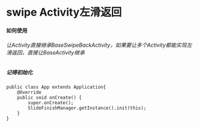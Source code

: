 # swipe Activity左滑返回

#### 如何使用

###### 让Activity直接继承BaseSwipeBackActivity，如果要让多个Activity都能实现左滑返回，直接让BaseActivity继承

##### 记得初始化

```
public class App extends Application{
    @Override
    public void onCreate() {
        super.onCreate();
        SlideFinishManager.getInstance().init(this);
    }
}
```

